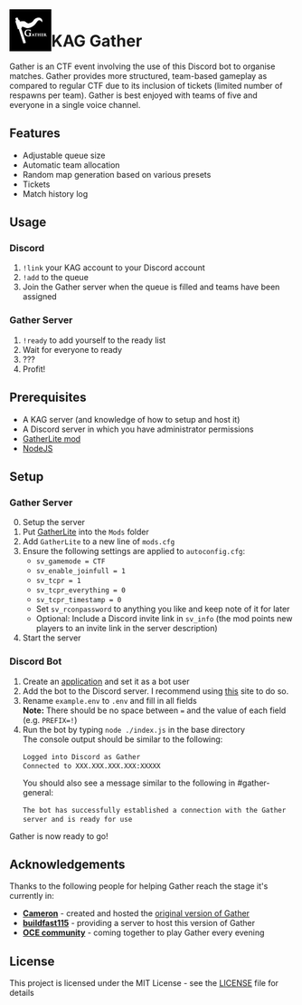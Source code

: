 <img src="icon.jpg" align="left" height="74" />

# KAG Gather
Gather is an CTF event involving the use of this Discord bot to organise matches. Gather provides more structured, team-based gameplay as compared to regular CTF due to its inclusion of tickets (limited number of respawns per team). Gather is best enjoyed with teams of five and everyone in a single voice channel.

## Features
- Adjustable queue size
- Automatic team allocation
- Random map generation based on various presets
- Tickets
- Match history log

## Usage
### Discord
1. `!link` your KAG account to your Discord account
2. `!add` to the queue
3. Join the Gather server when the queue is filled and teams have been assigned

### Gather Server
1. `!ready` to add yourself to the ready list
2. Wait for everyone to ready
3. ???
4. Profit!

## Prerequisites
- A KAG server (and knowledge of how to setup and host it)
- A Discord server in which you have administrator permissions
- [GatherLite mod](https://github.com/eps0003/Gatherlite)
- [NodeJS](https://nodejs.org/)

## Setup
### Gather Server
0. Setup the server
1. Put [GatherLite](https://github.com/eps0003/Gatherlite) into the `Mods` folder
2. Add `GatherLite` to a new line of `mods.cfg`
3. Ensure the following settings are applied to `autoconfig.cfg`:
   - `sv_gamemode = CTF`
   - `sv_enable_joinfull = 1`
   - `sv_tcpr = 1`
   - `sv_tcpr_everything = 0`
   - `sv_tcpr_timestamp = 0`
   - Set `sv_rconpassword` to anything you like and keep note of it for later
   - Optional: Include a Discord invite link in `sv_info` (the mod points new players to an invite link in the server description)
4. Start the server

### Discord Bot
1. Create an [application](https://discord.com/developers/applications) and set it as a bot user
2. Add the bot to the Discord server. I recommend using [this](https://discordapi.com/permissions.html#8) site to do so.
3. Rename `example.env` to `.env` and fill in all fields  
   **Note:** There should be no space between `=` and the value of each field (e.g. `PREFIX=!`)
4. Run the bot by typing `node ./index.js` in the base directory  
   The console output should be similar to the following:
   ```
   Logged into Discord as Gather
   Connected to XXX.XXX.XXX.XXX:XXXXX
   ```
   You should also see a message similar to the following in #gather-general:
   ```
   The bot has successfully established a connection with the Gather server and is ready for use
   ```
Gather is now ready to go!

## Acknowledgements
Thanks to the following people for helping Gather reach the stage it's currently in:
- **[Cameron](https://forum.thd.vg/members/6469/)** - created and hosted the [original version of Gather](https://github.com/CameronTenTen/discordBot)
- **[buildfast115](https://forum.thd.vg/members/13758/)** - providing a server to host this version of Gather
- **[OCE community](https://discord.com/invite/5ukqMU7)** - coming together to play Gather every evening

## License
This project is licensed under the MIT License - see the [LICENSE](./LICENSE) file for details
